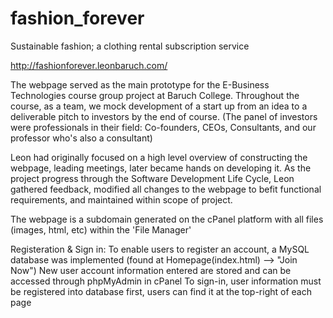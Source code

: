 # fashion_forever
Sustainable fashion; a clothing rental subscription service

http://fashionforever.leonbaruch.com/

The webpage served as the main prototype for the E-Business Technologies course group project at Baruch College.
Throughout the course, as a team, we mock development of a start up from an idea to a deliverable pitch to investors by the end of course.
  (The panel of investors were professionals in their field: Co-founders, CEOs, Consultants, and our professor who's also a consultant)

Leon had originally focused on a high level overview of constructing the webpage, leading meetings, later became hands on developing it.
As the project progress through the Software Development Life Cycle, 
Leon gathered feedback, modified all changes to the webpage to befit functional requirements, and maintained within scope of project.

The webpage is a subdomain generated on the cPanel platform with all files (images, html, etc) within the 'File Manager'

Registeration & Sign in:
To enable users to register an account, a MySQL database was implemented (found at Homepage(index.html) --> "Join Now")
New user account information entered are stored and can be accessed through phpMyAdmin in cPanel
To sign-in, user information must be registered into database first, users can find it at the top-right of each page
